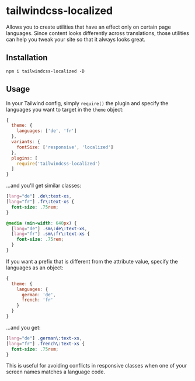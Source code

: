 # tailwindcss-localized

Allows you to create utilities that have an effect only on certain page languages. Since content looks differently across translations, those utilities can help you tweak your site so that it always looks great.

## Installation

```
npm i tailwindcss-localized -D
```

## Usage

In your Tailwind config, simply `require()` the plugin and specify the languages you want to target in the `theme` object:

```js
{
  theme: {
    languages: ['de', 'fr']
  },
  variants: {
    fontSize: ['responsive', 'localized']
  },
  plugins: [
    require('tailwindcss-localized')
  ]
}
```

...and you'll get similar classes:

```css
[lang="de"] .de\:text-xs,
[lang="fr"] .fr\:text-xs {
  font-size: .75rem;
}

@media (min-width: 640px) {
  [lang="de"] .sm\:de\:text-xs,
  [lang="fr"] .sm\:fr\:text-xs {
    font-size: .75rem;
  }
}
```

If you want a prefix that is different from the attribute value, specify the languages as an object:

```js
{
  theme: {
    languages: {
      german: 'de',
      french: 'fr'
    }
  }
}
```

...and you get:

```css
[lang="de"] .german\:text-xs,
[lang="fr"] .french\:text-xs {
  font-size: .75rem;
}
```

This is useful for avoiding conflicts in responsive classes when one of your screen names matches a language code.